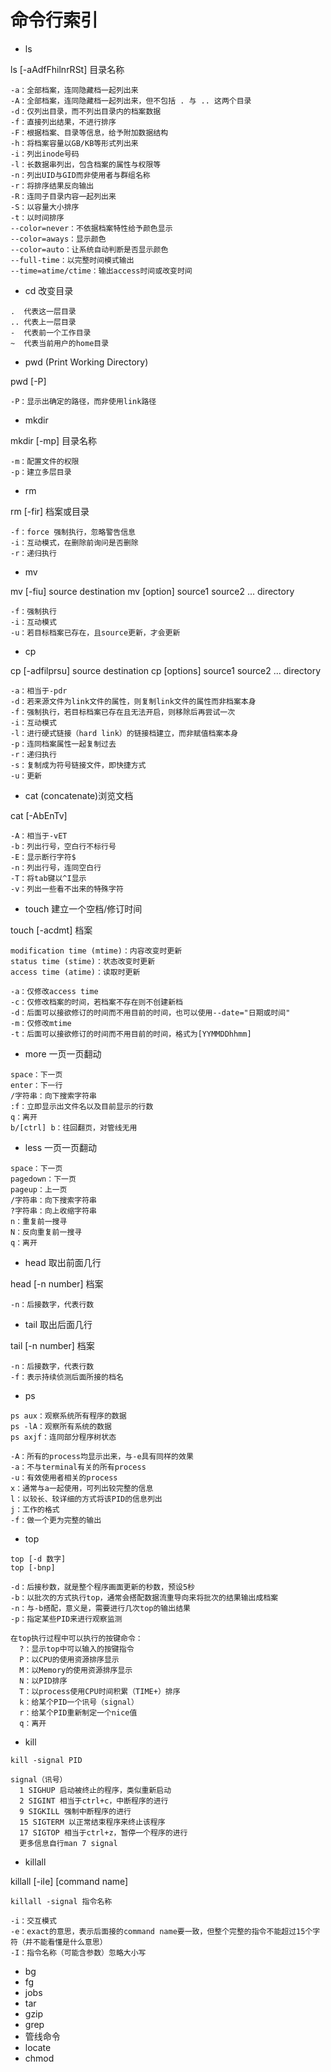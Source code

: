 # 命令行索引


* ls

ls [-aAdfFhilnrRSt] 目录名称

```
-a：全部档案，连同隐藏档一起列出来
-A：全部档案，连同隐藏档一起列出来，但不包括 . 与 .. 这两个目录
-d：仅列出目录，而不列出目录内的档案数据
-f：直接列出结果，不进行排序
-F：根据档案、目录等信息，给予附加数据结构
-h：将档案容量以GB/KB等形式列出来
-i：列出inode号码
-l：长数据串列出，包含档案的属性与权限等
-n：列出UID与GID而非使用者与群组名称
-r：将排序结果反向输出
-R：连同子目录内容一起列出来
-S：以容量大小排序
-t：以时间排序
--color=never：不依据档案特性给予颜色显示
--color=aways：显示颜色
--color=auto：让系统自动判断是否显示颜色
--full-time：以完整时间模式输出
--time=atime/ctime：输出access时间或改变时间
```

* cd 改变目录

```
.  代表这一层目录
.. 代表上一层目录
-  代表前一个工作目录
~  代表当前用户的home目录
```

* pwd (Print Working Directory)

pwd [-P]

```
-P：显示出确定的路径，而非使用link路径
```

* mkdir

mkdir [-mp] 目录名称
```
-m：配置文件的权限
-p：建立多层目录
```

* rm

rm [-fir] 档案或目录
```
-f：force 强制执行，忽略警告信息
-i：互动模式，在删除前询问是否删除
-r：递归执行
```

* mv

mv [-fiu] source destination
mv [option] source1 source2 ... directory
```
-f：强制执行
-i：互动模式
-u：若目标档案已存在，且source更新，才会更新
```

* cp

cp [-adfilprsu] source destination
cp [options] source1 source2 ... directory
```
-a：相当于-pdr
-d：若来源文件为link文件的属性，则复制link文件的属性而非档案本身
-f：强制执行，若目标档案已存在且无法开启，则移除后再尝试一次
-i：互动模式
-l：进行硬式链接（hard link）的链接档建立，而非赋值档案本身
-p：连同档案属性一起复制过去
-r：递归执行
-s：复制成为符号链接文件，即快捷方式
-u：更新
```

* cat (concatenate)浏览文档

cat [-AbEnTv]

```
-A：相当于-vET
-b：列出行号，空白行不标行号
-E：显示断行字符$
-n：列出行号，连同空白行
-T：将tab键以^I显示
-v：列出一些看不出来的特殊字符
```

* touch 建立一个空档/修订时间

touch [-acdmt] 档案
```
modification time (mtime)：内容改变时更新
status time (stime)：状态改变时更新
access time (atime)：读取时更新

-a：仅修改access time
-c：仅修改档案的时间，若档案不存在则不创建新档
-d：后面可以接欲修订的时间而不用目前的时间，也可以使用--date="日期或时间"
-m：仅修改mtime
-t：后面可以接欲修订的时间而不用目前的时间，格式为[YYMMDDhhmm]
```

* more 一页一页翻动

```
space：下一页
enter：下一行
/字符串：向下搜索字符串
:f：立即显示出文件名以及目前显示的行数
q：离开
b/[ctrl] b：往回翻页，对管线无用
```

* less 一页一页翻动

```
space：下一页
pagedown：下一页
pageup：上一页
/字符串：向下搜索字符串
?字符串：向上收缩字符串
n：重复前一搜寻
N：反向重复前一搜寻
q：离开
```

* head 取出前面几行

head [-n number] 档案
```
-n：后接数字，代表行数
```

* tail 取出后面几行

tail [-n number] 档案
```
-n：后接数字，代表行数
-f：表示持续侦测后面所接的档名
```

* ps

```
ps aux：观察系统所有程序的数据
ps -lA：观察所有系统的数据
ps axjf：连同部分程序树状态

-A：所有的process均显示出来，与-e具有同样的效果
-a：不与terminal有关的所有process
-u：有效使用者相关的process
x：通常与a一起使用，可列出较完整的信息
l：以较长、较详细的方式将该PID的信息列出
j：工作的格式
-f：做一个更为完整的输出
```

* top

```
top [-d 数字]
top [-bnp]

-d：后接秒数，就是整个程序画面更新的秒数，预设5秒
-b：以批次的方式执行top，通常会搭配数据流重导向来将批次的结果输出成档案
-n：与-b搭配，意义是，需要进行几次top的输出结果
-p：指定某些PID来进行观察监测

在top执行过程中可以执行的按键命令：
  ?：显示top中可以输入的按键指令
  P：以CPU的使用资源排序显示
  M：以Memory的使用资源排序显示
  N：以PID排序
  T：以process使用CPU时间积累（TIME+）排序
  k：给某个PID一个讯号（signal）
  r：给某个PID重新制定一个nice值
  q：离开
```

* kill

```
kill -signal PID

signal（讯号）
  1 SIGHUP 启动被终止的程序，类似重新启动
  2 SIGINT 相当于ctrl+c，中断程序的进行
  9 SIGKILL 强制中断程序的进行
  15 SIGTERM 以正常结束程序来终止该程序
  17 SIGTOP 相当于ctrl+z，暂停一个程序的进行
  更多信息自行man 7 signal
```

* killall


killall [-iIe] [command name]
```
killall -signal 指令名称

-i：交互模式
-e：exact的意思，表示后面接的command name要一致，但整个完整的指令不能超过15个字符（并不能看懂是什么意思）
-I：指令名称（可能含参数）忽略大小写
```

* bg
* fg
* jobs
* tar
* gzip
* grep
* 管线命令
* locate
* chmod




